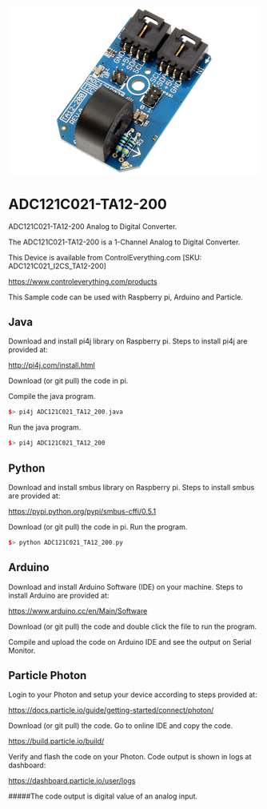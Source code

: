 [![ADC121C021-TA12-200](ADC121C021_I2CS_TA12-200.png)](https://www.controleverything.com/products)
# ADC121C021-TA12-200
ADC121C021-TA12-200 Analog to Digital Converter.

The ADC121C021-TA12-200 is a 1-Channel Analog to Digital Converter.

This Device is available from ControlEverything.com [SKU: ADC121C021_I2CS_TA12-200]

https://www.controleverything.com/products

This Sample code can be used with Raspberry pi, Arduino and Particle.

## Java
Download and install pi4j library on Raspberry pi. Steps to install pi4j are provided at:

http://pi4j.com/install.html

Download (or git pull) the code in pi.

Compile the java program.
```cpp
$> pi4j ADC121C021_TA12_200.java
```

Run the java program.
```cpp
$> pi4j ADC121C021_TA12_200
```

## Python
Download and install smbus library on Raspberry pi. Steps to install smbus are provided at:

https://pypi.python.org/pypi/smbus-cffi/0.5.1

Download (or git pull) the code in pi. Run the program.

```cpp
$> python ADC121C021_TA12_200.py
```

## Arduino
Download and install Arduino Software (IDE) on your machine. Steps to install Arduino are provided at:

https://www.arduino.cc/en/Main/Software

Download (or git pull) the code and double click the file to run the program.

Compile and upload the code on Arduino IDE and see the output on Serial Monitor.


## Particle Photon

Login to your Photon and setup your device according to steps provided at:

https://docs.particle.io/guide/getting-started/connect/photon/

Download (or git pull) the code. Go to online IDE and copy the code.

https://build.particle.io/build/

Verify and flash the code on your Photon. Code output is shown in logs at dashboard:

https://dashboard.particle.io/user/logs

#####The code output is digital value of an analog input.
